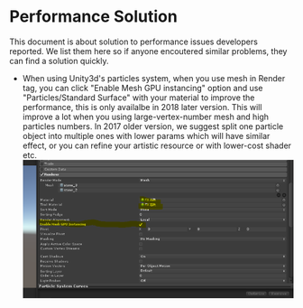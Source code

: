# Performance Solution

This document is about solution to performance issues developers reported. We list them here so if anyone encoutered similar problems, they can find a solution quickly.

- When using Unity3d's particles system, when you use mesh in Render tag, you can click "Enable Mesh GPU instancing" option and use "Particles/Standard Surface" with your material to improve the performance, this is only availalbe in 2018 later version. This will improve a lot when you using large-vertex-number mesh and high particles numbers. In 2017 older version, we suggest split one particle object into multiple ones with lower params which will have similar effect, or you can refine your artistic resource or with lower-cost shader etc.
![](/docs/img/Particle_Render_EnablGPUMesh.png)
